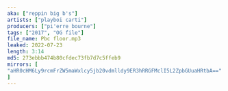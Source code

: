 ```yaml
---
aka: ["reppin big b's"]
artists: ["playboi carti"]
producers: ["pi'erre bourne"]
tags: ["2017", "OG file"]
file_name: Pbc floor.mp3
leaked: 2022-07-23
length: 3:14
md5: 273ebbb474b80cfdec73fb7d7c5ffeb9
mirrors: [
"aHR0cHM6Ly9rcmFrZW5maWxlcy5jb20vdmlldy9ER3hRRGFMclI5L2ZpbGUuaHRtbA=="
]
---
```

